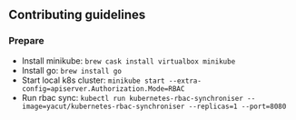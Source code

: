## Contributing guidelines

### Prepare

- Install minikube: `brew cask install virtualbox minikube`
- Install go: `brew install go`
- Start local k8s cluster: `minikube start --extra-config=apiserver.Authorization.Mode=RBAC`
- Run rbac sync: `kubectl run kubernetes-rbac-synchroniser --image=yacut/kubernetes-rbac-synchroniser --replicas=1 --port=8080`
